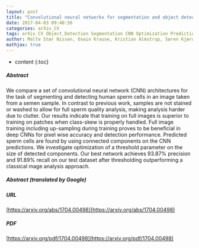 ```yaml
---
layout: post
title: "Convolutional neural networks for segmentation and object detection of human semen"
date: 2017-04-03 09:40:56
categories: arXiv_CV
tags: arXiv_CV Object_Detection Segmentation CNN Optimization Prediction Detection
author: Malte Stær Nissen, Oswin Krause, Kristian Almstrup, Søren Kjærulff, Torben Trindkær Nielsen, Mads Nielsen
mathjax: true
---
```


* content
{:toc}

##### Abstract
We compare a set of convolutional neural network (CNN) architectures for the task of segmenting and detecting human sperm cells in an image taken from a semen sample. In contrast to previous work, samples are not stained or washed to allow for full sperm quality analysis, making analysis harder due to clutter. Our results indicate that training on full images is superior to training on patches when class-skew is properly handled. Full image training including up-sampling during training proves to be beneficial in deep CNNs for pixel wise accuracy and detection performance. Predicted sperm cells are found by using connected components on the CNN predictions. We investigate optimization of a threshold parameter on the size of detected components. Our best network achieves 93.87% precision and 91.89% recall on our test dataset after thresholding outperforming a classical mage analysis approach.

##### Abstract (translated by Google)


##### URL
[https://arxiv.org/abs/1704.00498](https://arxiv.org/abs/1704.00498)

##### PDF
[https://arxiv.org/pdf/1704.00498](https://arxiv.org/pdf/1704.00498)

